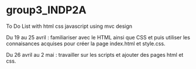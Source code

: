 # group3_INDP2A
 To Do List with html css javascript using mvc design

Du 19 au 25 avril :  familiariser avec le HTML ainsi que CSS et puis utiliser les connaisances acquises pour créer la page index.html et style.css.

Du 26 avril au 2 mai : travailler sur les scripts et ajouter des pages html et css.
